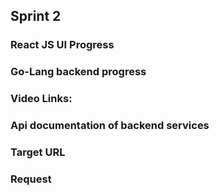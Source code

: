 ## Sprint 2

### React JS UI Progress

### Go-Lang backend progress


### Video Links:

### Api documentation of backend services

### Target URL

### Request